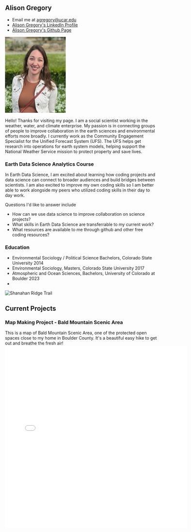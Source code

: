 ## Alison Gregory 
- Email me at agregory@ucar.edu
- [Alison Gregory's LinkedIn Profile](https://www.linkedin.com/in/alison-gregory/)
- [Alison Gregory's Github Page](https://github.com/algrego/algrego.github.io)

<img src="img/headshot.jpeg" width="200" height="250">

Hello! Thanks for visiting my page. I am a social scientist working in the weather, water, and climate enterprise. My passion is in connecting groups of people to improve collaboration in the earth sciences and environmental efforts more broadly. I currently work as the Community Engagement Specialist for the Unified Forecast System (UFS). The UFS helps get research into operations for earth system models, helping support the National Weather Service mission to protect property and save lives.


### **Earth Data Science Analytics Course**

In Earth Data Science, I am excited about learning how coding projects and data science can connect to broader audiences and build bridges between scientists. I am also excited to improve my own coding skills so I am better able to work alongside my peers who utilized coding skills in their day to day work.

Questions I'd like to answer include
- How can we use data science to improve collaboration on science projects?
- What skills in Earth Data Science are transferrable to my current work?
- What resources are available to me through github and other free coding resources?



### **Education**
- Environmental Sociology / Political Science Bachelors, Colorado State University 2014
- Environmental Sociology, Masters, Colorado State University 2017
- Atmospheric and Ocean Sciences, Bachelors, University of Colorado at Boulder 2023
- 
![Shanahan Ridge Trail](https://richwolf.wordpress.com/wp-content/uploads/2015/07/shanahan-ridge-with-bergamot-3-10x5.jpg)

## **Current Projects**


### **Map Making Project - Bald Mountain Scenic Area**
This is a map of Bald Mountain Scenic Area, one of the protected open spaces close to my home in Boulder County. It's a beautiful easy hike to get out and breathe the fresh air!
<embed type="text/html" src="img/bald.html" width="600" height="600">
